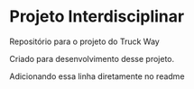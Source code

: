 # Projeto Interdisciplinar
Repositório para o projeto do Truck Way

Criado para desenvolvimento desse projeto.

Adicionando essa linha diretamente no readme
